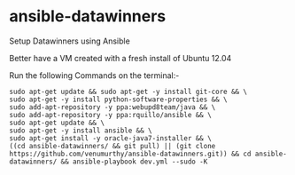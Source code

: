 ansible-datawinners
===================

Setup Datawinners using Ansible

Better have a VM created with a fresh install of Ubuntu 12.04

Run the following Commands on the terminal:-

    sudo apt-get update && sudo apt-get -y install git-core && \
    sudo apt-get -y install python-software-properties && \
    sudo add-apt-repository -y ppa:webupd8team/java && \
    sudo add-apt-repository -y ppa:rquillo/ansible && \
    sudo apt-get update && \
    sudo apt-get -y install ansible && \
    sudo apt-get install -y oracle-java7-installer && \
    ((cd ansible-datawinners/ && git pull) || (git clone https://github.com/venumurthy/ansible-datawinners.git)) && cd ansible-datawinners/ && ansible-playbook dev.yml --sudo -K

